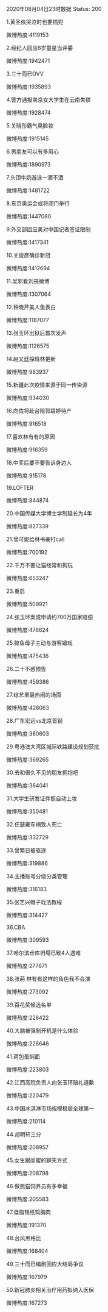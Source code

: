 2020年08月04日23时数据
Status: 200

1.黄圣依哭泣时也要插兜

微博热度:4119153

2.经纪人回应8岁童星当评委

微博热度:1942471

3.三十而已OVV

微博热度:1935893

4.警方通报南京女大学生在云南失联

微博热度:1928474

5.关晓彤霸气臭脸妆

微博热度:1915145

6.男朋友可以有多用心

微博热度:1890973

7.头顶牛奶游泳一滴不洒

微博热度:1481722

8.东京奥运会或将闭门举行

微博热度:1447080

9.外交部回应美对中国记者签证限制

微博热度:1417341

10.关俊彦确诊新冠

微博热度:1412694

11.吴邪看刘丧微博

微博热度:1307064

12.钟晓芹美人鱼表白

微博热度:1187077

13.张玉环出狱后首次发声

微博热度:1126575

14.赵又廷探班林更新

微博热度:983937

15.新疆此次疫情来源于同一传染源

微博热度:934030

16.向佐将赴台陪郭碧婷待产

微博热度:916518

17.喜欢林有有的原因

微博热度:916359

18.中奖后要不要告诉身边人

微博热度:915178

19.LOFTER

微博热度:844874

20.中国传媒大学博士学制延长为4年

微博热度:827339

21.曾可妮给林书豪打call

微博热度:700192

22.千万不要让猫经常和狗玩

微博热度:653247

23.重启

微博热度:509921

24.张玉环案或申请约700万国家赔偿

微博热度:476624

25.鲸鱼母子主动与游客嬉戏

微博热度:475436

26.二十不惑预告

微博热度:459386

27.综艺里最热闹的场面

微博热度:428063

28.广东宏远vs北京首钢

微博热度:380603

29.粤港澳大湾区城际铁路建设规划获批

微博热度:369265

30.去和很久不见的朋友拥抱吧

微博热度:364041

31.大学生研发证件照自动上妆

微博热度:350481

32.任瑟雍车祸致人死亡

微博热度:332729

33.曾繁日被驱逐

微博热度:319886

34.主播账号分级分类管理

微博热度:316183

35.张艺兴帽子戏法教程

微博热度:314427

36.CBA

微博热度:309593

37.哈尔滨仓库坍塌已致4人遇难

微博热度:277671

38.张萌 林有有这样的角色我不会演

微博热度:273092

39.百花奖候选名单

微博热度:228422

40.大脑被强制开机是什么体验

微博热度:226646

41.荷包蛋焖面

微博热度:223803

42.江西高院负责人向张玉环赔礼道歉

微博热度:220479

43.中国冰淇淋市场规模稳居全球第一

微博热度:210114

44.胡明轩三分

微博热度:208957

45.女生跟闺蜜的聊天方式

微博热度:208798

46.做熊猫饲养员有多幸福

微博热度:205583

47.低脂锡纸鸡胸肉

微博热度:191370

48.台风黑格比

微博热度:168404

49.三十而已编剧回应大结局争议

微博热度:167979

50.新冠肺炎相关治疗用药拟纳入医保

微博热度:167273

